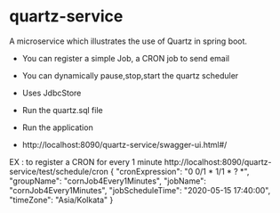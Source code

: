 # quartz-service

A microservice which illustrates the use of Quartz in spring boot.
- You can register a simple Job, a CRON job to send email
- You can dynamically pause,stop,start the quartz scheduler
- Uses JdbcStore

- Run the quartz.sql file
- Run the application
- http://localhost:8090/quartz-service/swagger-ui.html#/


EX : to register a CRON for every 1 minute
http://localhost:8090/quartz-service/test/schedule/cron
{
  "cronExpression": "0 0/1 * 1/1 * ? *",
  "groupName": "cornJob4Every1Minutes",
  "jobName": "cornJob4Every1Minutes",
  "jobScheduleTime": "2020-05-15 17:40:00",
  "timeZone": "Asia/Kolkata"
}
